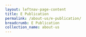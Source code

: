 ```yaml
---
layout: leftnav-page-content
title: E Publication
permalink: /about-us/e-publication/
breadcrumb: E Publication
collection_name: about-us
---
```

